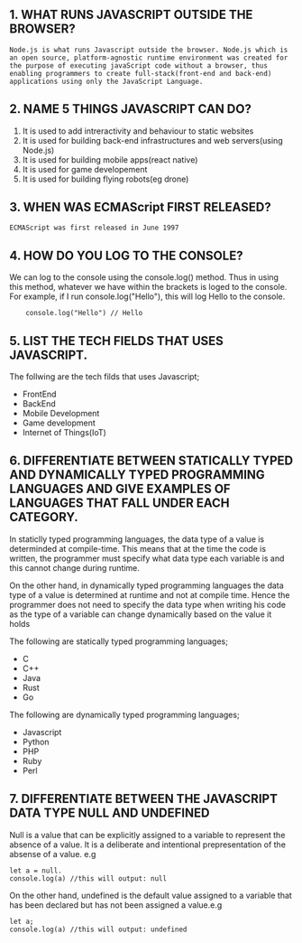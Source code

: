 ## 1. WHAT RUNS JAVASCRIPT OUTSIDE THE BROWSER?

    Node.js is what runs Javascript outside the browser. Node.js which is an open source, platform-agnostic runtime environment was created for the purpose of executing javaScript code without a browser, thus enabling programmers to create full-stack(front-end and back-end) applications using only the JavaScript Language.

## 2. NAME 5 THINGS JAVASCRIPT CAN DO?

1. It is used to add intreractivity and behaviour to static websites
2. It is used for building back-end infrastructures and web servers(using Node.js)
3. It is used for building mobile apps(react native)
4. It is used for game developement
5. It is used for building flying robots(eg drone)

## 3. WHEN WAS ECMAScript FIRST RELEASED?

    ECMAScript was first released in June 1997

## 4. HOW DO YOU LOG TO THE CONSOLE?

We can log to the console using the console.log() method. Thus in using this method, whatever we have within the brackets is loged to the console. For example, if I run console.log("Hello"), this will log Hello to the console.

        console.log("Hello") // Hello

## 5. LIST THE TECH FIELDS THAT USES JAVASCRIPT.

The follwing are the tech filds that uses Javascript;

- FrontEnd
- BackEnd
- Mobile Development
- Game development
- Internet of Things(IoT)

## 6. DIFFERENTIATE BETWEEN STATICALLY TYPED AND DYNAMICALLY TYPED PROGRAMMING LANGUAGES AND GIVE EXAMPLES OF LANGUAGES THAT FALL UNDER EACH CATEGORY.

In staticlly typed programming languages, the data type of a value is determinded at compile-time. This means that at the time the code is written, the programmer must specify what data type each variable is and this cannot change during runtime.

On the other hand, in dynamically typed programming languages the data type of a value is determined at runtime and not at compile time. Hence the programmer does not need to specify the data type when writing his code as the type of a variable can change dynamically based on the value it holds

The following are statically typed programming languages;

- C
- C++
- Java
- Rust
- Go

The following are dynamically typed programming languages;

- Javascript
- Python
- PHP
- Ruby
- Perl

## 7. DIFFERENTIATE BETWEEN THE JAVASCRIPT DATA TYPE NULL AND UNDEFINED

Null is a value that can be explicitly assigned to a variable to represent the absence of a value. It is a deliberate and intentional prepresentation of the absense of a value.
e.g

    let a = null.
    console.log(a) //this will output: null

On the other hand, undefined is the default value assigned to a variable that has been declared but has not been assigned a value.e.g

    let a;
    console.log(a) //this will output: undefined
